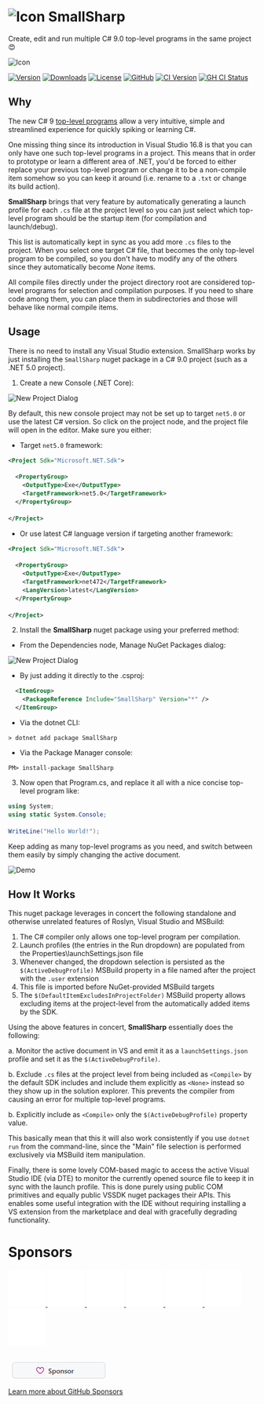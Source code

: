 ![Icon](https://raw.githubusercontent.com/devlooped/SmallSharp/main/img/icon-32.png) SmallSharp
============

Create, edit and run multiple C# 9.0 top-level programs in the same project 😍

![Icon](https://raw.githubusercontent.com/devlooped/SmallSharp/main/img/SmallSharpDemo.gif)



[![Version](https://img.shields.io/nuget/v/SmallSharp.svg?color=royalblue)](https://www.nuget.org/packages/SmallSharp) [![Downloads](https://img.shields.io/nuget/dt/SmallSharp?color=darkmagenta)](https://www.nuget.org/packages/SmallSharp) [![License](https://img.shields.io/github/license/devlooped/SmallSharp.svg?color=blue)](https://github.com/devlooped/SmallSharp/blob/main/LICENSE) [![GitHub](https://img.shields.io/badge/-source-181717.svg?logo=GitHub)](https://github.com/devlooped/SmallSharp) [![CI Version](https://img.shields.io/endpoint?label=nuget.ci&color=brightgreen&url=https://shields.kzu.io/vpre/SmallSharp/main)](https://pkg.kzu.io/index.json) [![GH CI Status](https://github.com/devlooped/SmallSharp/workflows/build/badge.svg?branch=main)](https://github.com/devlooped/avatar/actions?query=branch%3Amain+workflow%3Abuild+) 


## Why

The new C# 9 [top-level programs](https://devblogs.microsoft.com/dotnet/welcome-to-c-9-0/#top-level-programs) allow a very intuitive, simple and streamlined experience for quickly spiking or learning C#. 

One missing thing since its introduction in Visual Studio 16.8 is that you can only have one such top-level programs in a project. This means that in order to prototype or learn a different area of .NET, you'd be forced to either replace your previous top-level program or change it to be a non-compile item somehow so you can keep it around (i.e. rename to a `.txt` or change its build action).

**SmallSharp** brings that very feature by automatically generating a launch profile for each `.cs` file at the project level so you can just select which top-level program should be the startup item (for compilation and launch/debug).

This list is automatically kept in sync as you add more `.cs` files to the project. When you select one target C# file, that becomes the only top-level program to be compiled, so you don't have to modify any of the others since they automatically become *None* items.

All compile files directly under the project directory root are considered top-level programs for selection and compilation purposes. If you need to share code among them, you can place them in subdirectories and those will behave like normal compile items.

## Usage

There is no need to install any Visual Studio extension. SmallSharp works by just installing the `SmallSharp` nuget package in a C# 9.0 project (such as a .NET 5.0 project).

1. Create a new Console (.NET Core):


![New Project Dialog](https://raw.githubusercontent.com/devlooped/SmallSharp/main/img/NewConsoleProject.png)

   By default, this new console project may not be set up to target `net5.0` or use the latest C# version. 
   So click on the project node, and the project file will open in the editor. Make sure you either:

  * Target `net5.0` framework:

```xml
<Project Sdk="Microsoft.NET.Sdk">

  <PropertyGroup>
    <OutputType>Exe</OutputType>
    <TargetFramework>net5.0</TargetFramework>
  </PropertyGroup>

</Project>
```

  * Or use latest C# language version if targeting another framework:

```xml
<Project Sdk="Microsoft.NET.Sdk">

  <PropertyGroup>
    <OutputType>Exe</OutputType>
    <TargetFramework>net472</TargetFramework>
    <LangVersion>latest</LangVersion>
  </PropertyGroup>

</Project>
```
 
2. Install the **SmallSharp** nuget package using your preferred method:

  * From the Dependencies node, Manage NuGet Packages dialog:

![New Project Dialog](https://raw.githubusercontent.com/devlooped/SmallSharp/main/img/NuGetPackage.png)

   * By just adding it directly to the .csproj:

```xml
  <ItemGroup>
    <PackageReference Include="SmallSharp" Version="*" />
  </ItemGroup>
```

   * Via the dotnet CLI:

```
> dotnet add package SmallSharp
```

   * Via the Package Manager console:

```
PM> install-package SmallSharp
```

3. Now open that Program.cs, and replace it all with a nice concise top-level program like:

```csharp
using System;
using static System.Console;

WriteLine("Hello World!");
```

Keep adding as many top-level programs as you need, and switch between them easily by simply changing the active document.

![Demo](https://raw.githubusercontent.com/devlooped/SmallSharp/main/img/TrackSelection.gif)

## How It Works

This nuget package leverages in concert the following standalone and otherwise 
unrelated features of Roslyn, Visual Studio and MSBuild:

1. The C# compiler only allows one top-level program per compilation.
2. Launch profiles (the entries in the Run dropdown) are populated from the Properties\launchSettings.json file
3. Whenever changed, the dropdown selection is persisted as the `$(ActiveDebugProfile)` MSBuild property in a file named after the project with the `.user` extension
4. This file is imported before NuGet-provided MSBuild targets
5. The `$(DefaultItemExcludesInProjectFolder)` MSBuild property allows excluding items at the project-level from the automatically added items by the SDK.

Using the above features in concert, **SmallSharp** essentially does the following:

a. Monitor the active document in VS and emit it as a `launchSettings.json` profile and set it as the `$(ActiveDebugProfile)`.

b. Exclude `.cs` files at the project level from being included as `<Compile>` by the default SDK includes and include them explicitly as `<None>` instead so they show up in the solution explorer. This prevents the compiler from causing an error for multiple top-level programs.

b. Explicitly include as `<Compile>` only the `$(ActiveDebugProfile)` property value.

This basically mean that this it will also work consistently if you use `dotnet run` from the command-line, since the "Main" file selection is performed exclusively via MSBuild item manipulation.

Finally, there is some lovely COM-based magic to access the active Visual Studio IDE (via DTE) to monitor the currently opened source file to keep it in sync with the launch profile. This is done purely using public COM primitives and equally public VSSDK nuget packages their APIs. This enables some useful integration with the IDE without requiring installing a VS extension from the marketplace and deal with gracefully degrading functionality.

<!-- include docs/footer.md -->
# Sponsors 

<!-- sponsors.md -->
<!-- sponsors -->

<a href='https://github.com/KirillOsenkov'>
  <img src='https://github.com/devlooped/sponsors/raw/main/.github/avatars/KirillOsenkov.svg' alt='Kirill Osenkov' title='Kirill Osenkov'>
</a>
<a href='https://github.com/augustoproiete'>
  <img src='https://github.com/devlooped/sponsors/raw/main/.github/avatars/augustoproiete.svg' alt='C. Augusto Proiete' title='C. Augusto Proiete'>
</a>
<a href='https://github.com/sandrock'>
  <img src='https://github.com/devlooped/sponsors/raw/main/.github/avatars/sandrock.svg' alt='SandRock' title='SandRock'>
</a>
<a href='https://github.com/aws'>
  <img src='https://github.com/devlooped/sponsors/raw/main/.github/avatars/aws.svg' alt='Amazon Web Services' title='Amazon Web Services'>
</a>
<a href='https://github.com/MelbourneDeveloper'>
  <img src='https://github.com/devlooped/sponsors/raw/main/.github/avatars/MelbourneDeveloper.svg' alt='Christian Findlay' title='Christian Findlay'>
</a>
<a href='https://github.com/clarius'>
  <img src='https://github.com/devlooped/sponsors/raw/main/.github/avatars/clarius.svg' alt='Clarius Org' title='Clarius Org'>
</a>
<a href='https://github.com/MFB-Technologies-Inc'>
  <img src='https://github.com/devlooped/sponsors/raw/main/.github/avatars/MFB-Technologies-Inc.svg' alt='MFB Technologies, Inc.' title='MFB Technologies, Inc.'>
</a>

<!-- sponsors -->

<!-- sponsors.md -->

<br>&nbsp;
<a href="https://github.com/sponsors/devlooped" title="Sponsor this project">
  <img src="https://github.com/devlooped/sponsors/blob/main/sponsor.png" />
</a>
<br>

[Learn more about GitHub Sponsors](https://github.com/sponsors)

<!-- docs/footer.md -->
